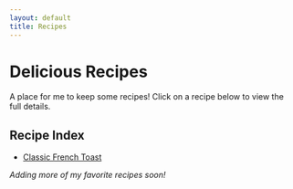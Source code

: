 ```yaml
---
layout: default
title: Recipes
---
```


# Delicious Recipes

A place for me to keep some recipes! Click on a recipe below to view the full details.

## Recipe Index

* [Classic French Toast](/recipes/classic-french-toast/)


*Adding more of my favorite recipes soon!*
